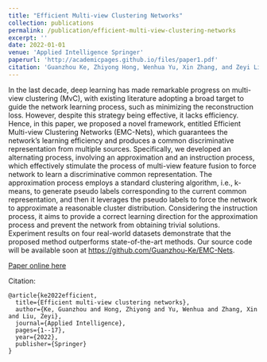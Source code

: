 ```yaml
---
title: "Efficient Multi-view Clustering Networks"
collection: publications
permalink: /publication/efficient-multi-view-clustering-networks
excerpt: ''
date: 2022-01-01
venue: 'Applied Intelligence Springer'
paperurl: 'http://academicpages.github.io/files/paper1.pdf'
citation: 'Guanzhou Ke, Zhiyong Hong, Wenhua Yu, Xin Zhang, and Zeyi Liu, "Efficient multi-view clustering networks." Applied Intelligence (2022): 1-17.'
---
```

In the last decade, deep learning has made remarkable progress on multi-view clustering (MvC), with existing literature adopting a broad target to guide the network learning process, such as minimizing the reconstruction loss. However, despite this strategy being effective, it lacks efficiency. Hence, in this paper, we proposed a novel framework, entitled Efficient Multi-view Clustering Networks (EMC-Nets), which guarantees the network’s learning efficiency and produces a common discriminative representation from multiple sources. Specifically, we developed an alternating process, involving an approximation and an instruction process, which effectively stimulate the process of multi-view feature fusion to force network to learn a discriminative common representation. The approximation process employs a standard clustering algorithm, i.e., k-means, to generate pseudo labels corresponding to the current common representation, and then it leverages the pseudo labels to force the network to approximate a reasonable cluster distribution. Considering the instruction process, it aims to provide a correct learning direction for the approximation process and prevent the network from obtaining trivial solutions. Experiment results on four real-world datasets demonstrate that the proposed method outperforms state-of-the-art methods. Our source code will be available soon at https://github.com/Guanzhou-Ke/EMC-Nets.

[Paper online here](https://link.springer.com/article/10.1007/s10489-021-03129-0)

Citation: 
```
@article{ke2022efficient,
  title={Efficient multi-view clustering networks},
  author={Ke, Guanzhou and Hong, Zhiyong and Yu, Wenhua and Zhang, Xin and Liu, Zeyi},
  journal={Applied Intelligence},
  pages={1--17},
  year={2022},
  publisher={Springer}
}
```